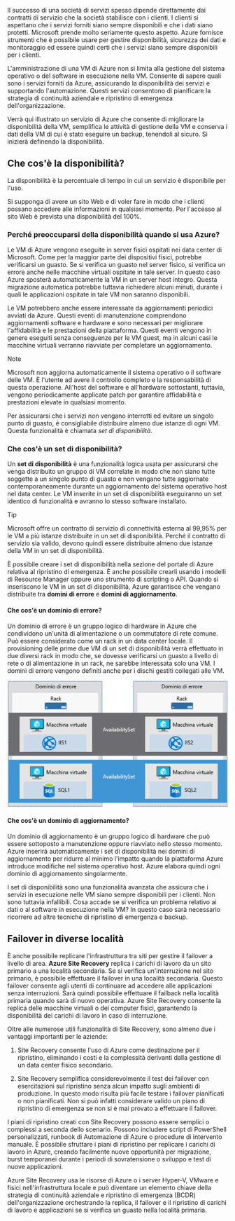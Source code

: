 Il successo di una società di servizi spesso dipende direttamente dai contratti di servizio che la società stabilisce con i clienti. I clienti si aspettano che i servizi forniti siano sempre disponibili e che i dati siano protetti. Microsoft prende molto seriamente questo aspetto. Azure fornisce strumenti che è possibile usare per gestire disponibilità, sicurezza dei dati e monitoraggio ed essere quindi certi che i servizi siano sempre disponibili per i clienti.

L'amministrazione di una VM di Azure non si limita alla gestione del sistema operativo o del software in esecuzione nella VM. Consente di sapere quali sono i servizi forniti da Azure, assicurando la disponibilità dei servizi e supportando l'automazione. Questi servizi consentono di pianificare la strategia di continuità aziendale e ripristino di emergenza dell'organizzazione.

Verrà qui illustrato un servizio di Azure che consente di migliorare la disponibilità della VM, semplifica le attività di gestione della VM e conserva i dati della VM di cui è stato eseguire un backup, tenendoli al sicuro. Si inizierà definendo la disponibilità.

## <a name="what-is-availability"></a>Che cos'è la disponibilità?

La disponibilità è la percentuale di tempo in cui un servizio è disponibile per l'uso.

Si supponga di avere un sito Web e di voler fare in modo che i clienti possano accedere alle informazioni in qualsiasi momento. Per l'accesso al sito Web è prevista una disponibilità del 100%.

### <a name="why-do-i-need-to-think-about-availability-when-using-azure"></a>Perché preoccuparsi della disponibilità quando si usa Azure?

Le VM di Azure vengono eseguite in server fisici ospitati nei data center di Microsoft. Come per la maggior parte dei dispositivi fisici, potrebbe verificarsi un guasto. Se si verifica un guasto nel server fisico, si verifica un errore anche nelle macchine virtuali ospitate in tale server. In questo caso Azure sposterà automaticamente la VM in un server host integro. Questa migrazione automatica potrebbe tuttavia richiedere alcuni minuti, durante i quali le applicazioni ospitate in tale VM non saranno disponibili.

Le VM potrebbero anche essere interessate da aggiornamenti periodici avviati da Azure. Questi eventi di manutenzione comprendono aggiornamenti software e hardware e sono necessari per migliorare l'affidabilità e le prestazioni della piattaforma. Questi eventi vengono in genere eseguiti senza conseguenze per le VM guest, ma in alcuni casi le macchine virtuali verranno riavviate per completare un aggiornamento.

> [!NOTE]
> Microsoft non aggiorna automaticamente il sistema operativo o il software delle VM. È l'utente ad avere il controllo completo e la responsabilità di questa operazione. All'host del software e all'hardware sottostanti, tuttavia, vengono periodicamente applicate patch per garantire affidabilità e prestazioni elevate in qualsiasi momento.

Per assicurarsi che i servizi non vengano interrotti ed evitare un singolo punto di guasto, è consigliabile distribuire almeno due istanze di ogni VM. Questa funzionalità è chiamata _set di disponibilità_.

### <a name="what-is-an-availability-set"></a>Che cos'è un set di disponibilità?

Un **set di disponibilità** è una funzionalità logica usata per assicurarsi che venga distribuito un gruppo di VM correlate in modo che non siano tutte soggette a un singolo punto di guasto e non vengano tutte aggiornate contemporaneamente durante un aggiornamento del sistema operativo host nel data center. Le VM inserite in un set di disponibilità eseguiranno un set identico di funzionalità e avranno lo stesso software installato.

> [!TIP]
> Microsoft offre un contratto di servizio di connettività esterna al 99,95% per le VM a più istanze distribuite in un set di disponibilità. Perché il contratto di servizio sia valido, devono quindi essere distribuite almeno due istanze della VM in un set di disponibilità. 

È possibile creare i set di disponibilità nella sezione del portale di Azure relativa al ripristino di emergenza. È anche possibile crearli usando i modelli di Resource Manager oppure uno strumento di scripting o API. Quando si inseriscono le VM in un set di disponibilità, Azure garantisce che vengano distribuite tra **domini di errore** e **domini di aggiornamento**.

#### <a name="what-is-a-fault-domain"></a>Che cos'è un dominio di errore?

Un dominio di errore è un gruppo logico di hardware in Azure che condividono un'unità di alimentazione o un commutatore di rete comune. Può essere considerato come un rack in un data center locale. Il provisioning delle prime due VM di un set di disponibilità verrà effettuato in due diversi rack in modo che, se dovesse verificarsi un guasto a livello di rete o di alimentazione in un rack, ne sarebbe interessata solo una VM. I domini di errore vengono definiti anche per i dischi gestiti collegati alle VM.

![Domini di errore](../media/5-fault-domains.png)

#### <a name="what-is-an-update-domain"></a>Che cos'è un dominio di aggiornamento?

Un dominio di aggiornamento è un gruppo logico di hardware che può essere sottoposto a manutenzione oppure riavviato nello stesso momento. Azure inserirà automaticamente i set di disponibilità nei domini di aggiornamento per ridurre al minimo l'impatto quando la piattaforma Azure introduce modifiche nel sistema operativo host. Azure elabora quindi ogni dominio di aggiornamento singolarmente.

I set di disponibilità sono una funzionalità avanzata che assicura che i servizi in esecuzione nelle VM siano sempre disponibili per i clienti. Non sono tuttavia infallibili. Cosa accade se si verifica un problema relativo ai dati o al software in esecuzione nella VM? In questo caso sarà necessario ricorrere ad altre tecniche di ripristino di emergenza e backup.

## <a name="failover-across-locations"></a>Failover in diverse località

È anche possibile replicare l'infrastruttura tra siti per gestire il failover a livello di area. **Azure Site Recovery** replica i carichi di lavoro da un sito primario a una località secondaria. Se si verifica un'interruzione nel sito primario, è possibile effettuare il failover in una località secondaria. Questo failover consente agli utenti di continuare ad accedere alle applicazioni senza interruzioni. Sarà quindi possibile effettuare il failback nella località primaria quando sarà di nuovo operativa. Azure Site Recovery consente la replica delle macchine virtuali o dei computer fisici, garantendo la disponibilità dei carichi di lavoro in caso di interruzione.

Oltre alle numerose utili funzionalità di Site Recovery, sono almeno due i vantaggi importanti per le aziende:

1. Site Recovery consente l'uso di Azure come destinazione per il ripristino, eliminando i costi e la complessità derivanti dalla gestione di un data center fisico secondario.

2. Site Recovery semplifica considerevolmente il test dei failover con esercitazioni sul ripristino senza alcun impatto sugli ambienti di produzione. In questo modo risulta più facile testare i failover pianificati o non pianificati. Non si può infatti considerare valido un piano di ripristino di emergenza se non si è mai provato a effettuare il failover.

I piani di ripristino creati con Site Recovery possono essere semplici o complessi a seconda dello scenario. Possono includere script di PowerShell personalizzati, runbook di Automazione di Azure o procedure di intervento manuale. È possibile sfruttare i piani di ripristino per replicare i carichi di lavoro in Azure, creando facilmente nuove opportunità per migrazione, burst temporanei durante i periodi di sovratensione o sviluppo e test di nuove applicazioni.

Azure Site Recovery usa le risorse di Azure o i server Hyper-V, VMware e fisici nell'infrastruttura locale e può diventare un elemento chiave della strategia di continuità aziendale e ripristino di emergenza (BCDR) dell'organizzazione orchestrando la replica, il failover e il ripristino di carichi di lavoro e applicazioni se si verifica un guasto nella località primaria.
